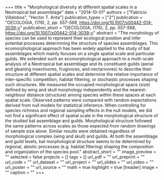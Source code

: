 +++
title = "Morphological diversity at different spatial scales in a Neotropical bat assemblage"
date = "2014-10-01"
authors = ["Fabricio Villalobos", "Hector T. Arita"]
publication_types = ["2"]
publication = "OECOLOGIA, (176), 2, _pp. 557-568_, https://doi.org/10.1007/s00442-014-3039-y"
publication_short = "OECOLOGIA, (176), 2, _pp. 557-568_, https://doi.org/10.1007/s00442-014-3039-y"
abstract = "The morphology of species can be used to represent their ecological position and infer potential processes determining the structure of species assemblages. This ecomorphological approach has been widely applied to the study of bat assemblages which mainly focuses on a single spatial scale and particular guilds. We extended such an ecomorphological approach to a multi-scale analysis of a Neotropical bat assemblage and its constituent guilds (aerial and gleaning insectivores, frugivores, and nectarivores) to describe their structure at different spatial scales and determine the relative importance of inter-specific competition, habitat filtering, or stochastic processes shaping such structures. We measured the occupied morphological space (size) defined by wing and skull morphology independently and the nearest-neighbour distance (structure) among species within these spaces at each spatial scale. Observed patterns were compared with random expectations derived from null models for statistical inference. When controlling for species richness and regional sampling effects in the null models, we did not find a significant effect of spatial scale in the morphological structure of the studied bat assemblage and guilds. Morphological structure followed the same patterns across scales as those expected from random drawings of sample size alone. Similar results were obtained regardless of morphological complex (wing and skull) and guilds. At both the assemblage and guild levels, bat morphological structure seems to be determined by regional, abiotic processes (e.g. habitat filtering) shaping the composition and organization of the species pool."
abstract_short = ""
image_preview = ""
selected = false
projects = []
tags = []
url_pdf = ""
url_preprint = ""
url_code = ""
url_dataset = ""
url_project = ""
url_slides = ""
url_video = ""
url_poster = ""
url_source = ""
math = true
highlight = true
[header]
image = ""
caption = ""
+++
